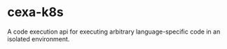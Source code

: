 # cexa-k8s
A code execution api for executing arbitrary language-specific code in an isolated environment.
